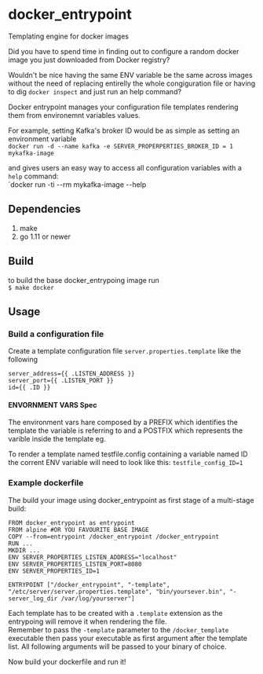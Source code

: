 # docker_entrypoint
Templating engine for docker images

Did you have to spend time in finding out to configure a random docker image you just downloaded from Docker registry?  

Wouldn't be nice having the same ENV variable be the same across images without the need of replacing entirelly the whole congiguration file or having to dig `docker inspect` and just run an help command?

Docker entrypoint manages your configuration file templates rendering them from environemnt variables values. 

For example, setting Kafka's broker ID would be as simple as setting an environment variable  
`docker run -d --name kafka -e SERVER_PROPERPERTIES_BROKER_ID = 1 mykafka-image`

and gives users an easy way to access all configuration variables with a `help` command:  
`docker run -ti --rm mykafka-image --help

## Dependencies
1. make 
2. go 1.11 or newer

## Build
to build the base docker_entrypoing image run  
`$ make docker`

## Usage
### Build a configuration file 
Create a template configuration file `server.properties.template` like the following  
```
server_address={{ .LISTEN_ADDRESS }}
server_port={{ .LISTEN_PORT }}
id={{ .ID }}
```
#### ENVORNMENT VARS Spec
The environment vars hare composed by a PREFIX which identifies the template the variable is referring to and a POSTFIX which represents the varible inside the template eg.

To render a template named testfile.config containing a variable named ID the corrent ENV variable will need to look like this:
`testfile_config_ID=1`

### Example dockerfile
The build your image using docker_entrypoint as first stage of a multi-stage build:  
```
FROM docker_entrypoint as entrypoint
FROM alpine #OR YOU FAVOURITE BASE IMAGE
COPY --from=entrypoint /docker_entrypoint /docker_entrypoint
RUN ...
MKDIR ...
ENV SERVER_PROPERTIES_LISTEN_ADDRESS="localhost"
ENV SERVER_PROPERTIES_LISTEN_PORT=8080
ENV SERVER_PROPERTIES_ID=1

ENTRYPOINT ["/docker_entrypoint", "-template", "/etc/server/server.properties.template", "bin/yoursever.bin", "-server_log_dir /var/log/yourserver"]
```
Each template has to be created with a `.template` extension as the entrypoing will remove it when rendering the file.  
Remember to pass the `-template` parameter to the `/docker_template` executable then pass your executable as first argument after the template list. All following arguments will be passed to your binary of choice.

Now build your dockerfile and run it!
